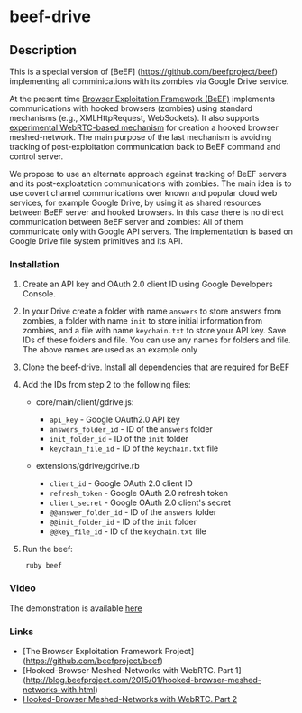 # beef-drive

## Description
This is a special version of [BeEF] (https://github.com/beefproject/beef) implementing all comminications with its zombies via Google Drive service.

At the present time [Browser Exploitation Framework (BeEF)](http://beefproject.com/) implements communications with hooked browsers (zombies) using standard mechanisms (e.g., XMLHttpRequest, WebSockets). It also supports [experimental WebRTC-based mechanism](http://blog.beefproject.com/2015/01/hooked-browser-meshed-networks-with.html#more)
for creation a hooked browser meshed-network. The main purpose of the last mechanism is avoiding tracking of post-exploitation communication back to BeEF command and control server.

We propose to use an alternate approach against tracking of BeEF servers and its post-exploatation communications with zombies.
The main idea is to use covert channel communications over known and popular cloud web services, for example Google Drive,
by using it as shared resources between BeEF server and hooked browsers. In this case there is no direct communication between BeEF server and zombies: All of them communicate only with Google API servers. The implementation is based on Google Drive
file system primitives and its API.

### Installation
1. Create an API key and OAuth 2.0 client ID using Google Developers Console.

2. In your Drive create a folder with name `answers` to store answers from zombies, a folder with name `init` to store initial information from zombies, and a file with name `keychain.txt` to store your API key. Save IDs of these folders and file. You can use any names for folders and file. The above names are used as an example only

3. Clone the [beef-drive](https://github.com/tsu-iscd/beef-drive.git). [Install](https://github.com/beefproject/beef/wiki/Installation) all dependencies that are required for BeEF

4. Add the IDs from step 2 to the following files:
	* core/main/client/gdrive.js:
    	* `api_key` - Google OAuth2.0 API key
    	* `answers_folder_id` - ID of the `answers` folder
    	* `init_folder_id` - ID of the `init` folder
    	* `keychain_file_id` - ID of the `keychain.txt` file
	
	* extensions/gdrive/gdrive.rb
    	* `client_id` - Google OAuth 2.0 client ID
    	* `refresh_token` - Google OAuth 2.0 refresh token
    	* `client_secret` - Google OAuth 2.0 client's secret
    	* `@@answer_folder_id` - ID of the `answers` folder
    	* `@@init_folder_id` - ID of the `init` folder
    	* `@@key_file_id` - ID of the `keychain.txt` file
5. Run the beef:

```
 	ruby beef
```

### Video
The demonstration is available [here](http://www.youtube.com/watch?v=_RfBUEcvynM)

### Links
* [The Browser Exploitation Framework Project] (https://github.com/beefproject/beef)
* [Hooked-Browser Meshed-Networks with WebRTC. Part 1] (http://blog.beefproject.com/2015/01/hooked-browser-meshed-networks-with.html)
* [Hooked-Browser Meshed-Networks with WebRTC. Part 2](http://blog.beefproject.com/2015/01/hooked-browser-meshed-networks-with_26.html)


